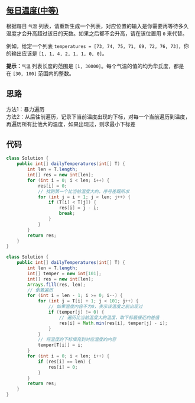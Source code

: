 ## [每日温度(中等)](https://leetcode-cn.com/problems/daily-temperatures/)
<div class="notranslate"><p>根据每日 <code>气温</code> 列表，请重新生成一个列表，对应位置的输入是你需要再等待多久温度才会升高超过该日的天数。如果之后都不会升高，请在该位置用&nbsp;<code>0</code> 来代替。</p>

<p>例如，给定一个列表&nbsp;<code>temperatures = [73, 74, 75, 71, 69, 72, 76, 73]</code>，你的输出应该是&nbsp;<code>[1, 1, 4, 2, 1, 1, 0, 0]</code>。</p>

<p><strong>提示：</strong><code>气温</code> 列表长度的范围是&nbsp;<code>[1, 30000]</code>。每个气温的值的均为华氏度，都是在&nbsp;<code>[30, 100]</code>&nbsp;范围内的整数。</p>
</div>

## 思路
方法1：暴力遍历  
方法2：从后往前遍历，记录下当前温度出现的下标，对每一个当前遍历到温度，再遍历所有比他大的温度，如果出现过，则求最小下标差

## 代码
```java
class Solution {
    public int[] dailyTemperatures(int[] T) {
        int len = T.length;
        int[] res = new int[len];
        for (int i = 0; i < len; i++) {
            res[i] = 0;
            // 找到第一个比当前温度大的，序号差既所求
            for (int j = i + 1; j < len; j++) {
                if (T[i] < T[j]) {
                    res[i] = j - i;
                    break;
                }
            }
        }
        return res;
    }
}
```

```java
class Solution {
    public int[] dailyTemperatures(int[] T) {
        int len = T.length;
        int[] temper = new int[101];
        int[] res = new int[len];
        Arrays.fill(res, len);
        // 倒着遍历
        for (int i = len - 1; i >= 0; i--) {
            for (int j = T[i] + 1; j < 101; j++) {
                // 如果温度内容不为0，表示该温度之前出现过
                if (temper[j] != 0) {
                    // 遍历比当前温度大的温度，取下标最接近的差值
                    res[i] = Math.min(res[i], temper[j] - i);
                }
            }
            // 将温度的下标填充到对应温度的内容
            temper[T[i]] = i;
        }
        for (int i = 0; i < len; i++) {
            if (res[i] == len) {
                res[i] = 0;
            }
        }
        return res;
    }
}
```